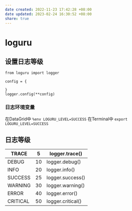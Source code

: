 ```yaml
---
date created: 2022-11-23 17:42:28 +08:00
date updated: 2023-02-24 16:30:52 +08:00
share: true
---
```

# loguru

## 设置日志等级
```
from loguru import logger

config = {

}
logger.config(**config)
```

### 日志环境变量

在DataGrid中 `%env LOGURU_LEVEL=SUCCESS`
在Terminal中 `export LOGURU_LEVEL=SUCCESS`


## 日志等级

| TRACE    | 5   | logger.trace()    |
| -------- | --- | ----------------- |
| DEBUG    | 10  | logger.debug()    |
| INFO     | 20  | logger.info()     |
| SUCCESS  | 25  | logger.success()  |
| WARNING  | 30  | logger.warning()  |
| ERROR    | 40  | logger.error()    |
| CRITICAL | 50  | logger.critical() |

